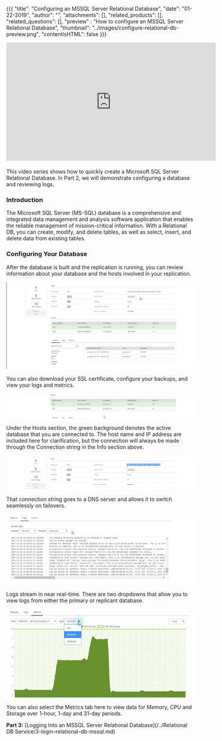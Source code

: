 {{{
  "title": "Configuring an MSSQL Server Relational Database",
  "date": "01-22-2019",
  "author": "",
  "attachments": [],
  "related_products": [],
  "related_questions": [],
  "preview" : "How to configure an MSSQL Server Relational Database",
  "thumbnail": "../images/configure-relational-db-preview.png",
  "contentIsHTML": false
}}}

<iframe width="560" height="315" src="https://player.vimeo.com/video/255619790" frameborder="0" allowfullscreen></iframe>
<br>
<br>
This video series shows how to quickly create a Microsoft SQL Server Relational Database. In Part 2, we will demonstrate configuring a database and reviewing logs.

### Introduction

The Microsoft SQL Server (MS-SQL) database is a comprehensive and integrated data management and analysis software application that enables the reliable management of mission-critical information. With a Relational DB, you can create, modify, and delete tables, as well as select, insert, and delete data from existing tables.

### Configuring Your Database

After the database is built and the replication is running, you can review information about your database and the hosts involved in your replication.

![RDBS Configure Database](../images/rdbs/configure1.png)

You can also download your SSL certificate, configure your backups, and view your logs and metrics.

![RDBS Configure Database](../images/rdbs/configure2.png)

Under the Hosts section, the green background denotes the active database that you are connected to. The host name and IP address are included here for clarification, but the connection will always be made through the Connection string in the Info section above.

![RDBS Configure Database](../images/rdbs/configure3.png)

That connection string goes to a DNS server and allows it to switch seamlessly on failovers.

![RDBS Configure Database](../images/rdbs/configure4.png)

Logs stream in near real-time. There are two dropdowns that allow you to view logs from either the primary or replicant database.

![RDBS Configure Database](../images/rdbs/configure5.png)

You can also select the Metrics tab here to view data for Memory, CPU and Storage over 1-hour, 1-day and 31-day periods.

**Part 3:** [Logging Into an MSSQL Server Relational Database](/../Relational DB Service/3-login-relational-db-mssql.md)
